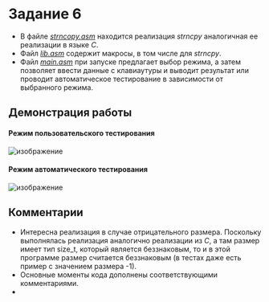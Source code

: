 # Задание 6
* В файле _[strncopy.asm](https://github.com/seny03/HSE_SE_ACS/blob/main/ACS_HW_6/strncopy.asm)_ находится реализация _strncpy_ аналогичная ее реализации в языке _С_.
* Файл _[lib.asm](https://github.com/seny03/HSE_SE_ACS/blob/main/ACS_HW_6/lib.asm)_ содержит макросы, в том числе для _strncpy_.
* Файл _[main.asm](https://github.com/seny03/HSE_SE_ACS/blob/main/ACS_HW_6/main.asm)_ при запуске предлагает выбор режима, а затем позволяет ввести данные с клавиаутуры и выводит результат или проводит автоматическое тестирование в зависимости от выбранного режима.

## Демонстрация работы
#### Режим пользовательского тестирования
![изображение](https://github.com/user-attachments/assets/5342e8e7-62cc-4ccd-9ff9-b0bcdff53004)

#### Режим автоматического тестирования
![изображение](https://github.com/user-attachments/assets/75fdc45d-4580-4545-b17f-7da0a85a54ad)

## Комментарии
* Интересна реализация в случае отрицательного размера. Поскольку выполнялась реализация аналогично реализации из _C_, а там размер имеет тип size_t, который является беззнаковым, то и в этой программе размер считается беззнаковым (в тестах даже есть пример с значением размера -1).
* Основные моменты кода дополнены соответствующими комментариями.
* 
